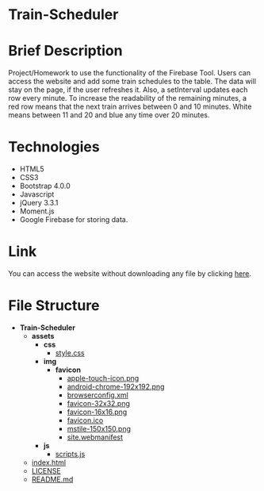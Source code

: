 # Train-Scheduler

# Brief Description

Project/Homework to use the functionality of the Firebase Tool. Users can access the website and add some train schedules to the table. The data will stay on the page, if the user refreshes it. Also, a setInterval updates each row every minute. To increase the readability of the remaining minutes, a red row means that the next train arrives between 0 and 10 minutes. White means between 11 and 20 and blue any time over 20 minutes.

# Technologies

* HTML5
* CSS3
* Bootstrap 4.0.0
* Javascript
* jQuery 3.3.1
* Moment.js
* Google Firebase for storing data.

# Link

You can access the website without downloading any file by clicking [here](https://gustavogibo.github.io/Train-Scheduler/).

# File Structure

- __Train-Scheduler__
  - __assets__
    - __css__
      - [style.css](/assets/css/style.css)
    - __img__
      - __favicon__
        - [apple-touch-icon.png](/assets/img/favicon/apple-touch-icon.png)
        - [android-chrome-192x192.png](/assets/img/favicon/android-chrome-192x192.png)
        - [browserconfig.xml](/assets/img/favicon/browserconfig.xml)
        - [favicon-32x32.png](/assets/img/favicon/favicon-32x32.png)
        - [favicon-16x16.png](/assets/img/favicon/favicon-16x16.png)
        - [favicon.ico](/assets/img/favicon/favicon.ico)
        - [mstile-150x150.png](/assets/img/favicon/mstile-150x150.png)
        - [site.webmanifest](/assets/img/favicon/site.webmanifest)
    - __js__
      - [scripts.js](/assets/js/scripts.js)
  - [index.html](/index.html)
  - [LICENSE](/LICENSE)
  - [README.md](/README.md)
